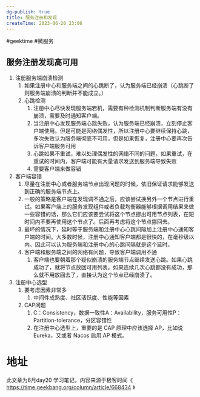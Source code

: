 ```yaml
---
dg-publish: true
title: 服务注册和发现
createTime: 2023-06-20 23:06  
---
```


#geektime  #微服务 

## 服务注册发现高可用

1. 注册服务端崩溃检测
	1.  如果注册中心和服务端之间的心跳断了，认为服务端已经崩溃（心跳断了则服务端崩溃的判断并不能成立。）
	2.  心跳检测
		1. 注册中心尽快发现服务端宕机，需要有种检测机制判断服务端有没有崩溃，需要及时通知客户端。
		2. 当注册中心发现服务端心跳失败，认为服务端已经崩溃，立刻停止客户端使用。但是可能是网络偶发性，所以注册中心要继续保持心跳，多次失败认为服务端彻底不可用，但是如果恢复，注册中心要再次告诉客户端服务可用
		3. 心跳如果不重试，难以处理偶发性的网络不同的问题，如果重试，在重试的时间内，客户端可能有大量请求发送到服务端导致失败
		4. 需要客户端来做容错
2. 客户端容错
	1. 尽量在注册中心或者服务端节点出现问题的时候，依旧保证请求能够发送到正确的服务端节点上。
	2. 一般的策略是客户端在发现调不通之后，应该尝试换另外一个节点进行重试。如果客户端上的服务发现组件或者负载均衡器能够根据调用结果来做一些容错的话，那么它们应该要尝试将这个节点挪出可用节点列表，在短时间内不要再使用这个节点了。后面再考虑将这个节点挪回去。
	3. 最坏的情况下，延时等于服务端和注册中心心跳间隔加上注册中心通知客户端的时间。大多数时候，注册中心通知客户端都是很快的，在毫秒级以内。因此可以认为服务端和注册中心的心跳间隔就是这个延时。
	4. 客户端和服务端之间的网络有问题，导致客户端调用不通
		1. 客户端也要朝着那个疑似崩溃的服务端节点继续发送心跳。如果心跳成功了，就将节点放回可用列表。如果连续几次心跳都没有成功，那么就不用放回去了，直接认为这个节点已经崩溃了。
3. 注册中心选型
	1. 要考虑因素非常多
		1. 中间件成熟度、社区活跃度、性能等因素
	2. CAP问题
		1. C：Consistency，数据一致性A：Availability，服务可用性P：Partition-tolerance，分区容错性
		2. 在注册中心选型上，重要的是 CAP 原理中应该选择 AP，比如说 Eureka，又或者 Nacos 启用 AP 模式。
# 地址

此文章为6月day20 学习笔记，内容来源于极客时间《 https://time.geekbang.org/column/article/668434 》

